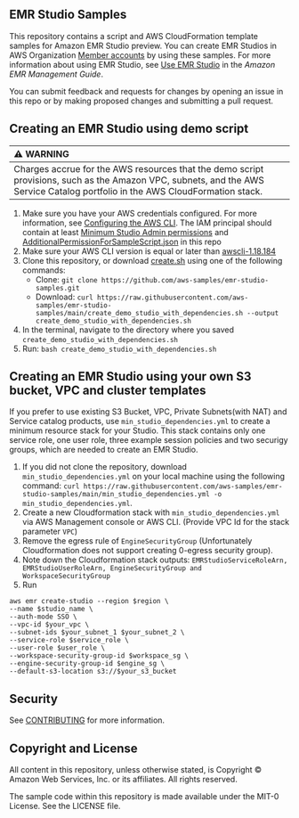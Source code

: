 ## EMR Studio Samples

This repository contains a script and AWS CloudFormation template samples for Amazon EMR Studio preview. You can create EMR Studios in AWS Organization [Member accounts](https://aws.amazon.com/organizations/faqs/) by using these samples. For more
information about using EMR Studio, see [Use EMR Studio](https://docs.aws.amazon.com/emr/latest/ManagementGuide/emr-studio.html) in the *Amazon EMR Management Guide*.

You can submit feedback and requests for changes by opening an issue in this repo or by making proposed changes and submitting a pull request.

## Creating an EMR Studio using demo script



| :warning: WARNING          |
|:---------------------------|
| Charges accrue for the AWS resources that the demo script provisions, such as the Amazon VPC, subnets, and the AWS Service Catalog portfolio in the AWS CloudFormation stack.      |



1. Make sure you have your AWS credentials configured. For more information, see [Configuring the AWS CLI](https://docs.aws.amazon.com/cli/latest/userguide/cli-chap-configure.html). The IAM principal should contain at least [Minimum Studio Admin permissions](https://docs.aws.amazon.com/emr/latest/ManagementGuide/emr-studio-admin-role.html) and [AdditionalPermissionForSampleScript.json](https://github.com/aws-samples/emr-studio-samples/blob/main/AdditionalPermissionForSampleScript.json) in this repo
2. Make sure your AWS CLI version is equal or later than [awscli-1.18.184](https://github.com/aws/aws-cli/releases/tag/1.18.184)
3. Clone this repository, or download [create.sh](https://raw.githubusercontent.com/aws-samples/emr-studio-samples/main/create_demo_studio_with_dependencies.sh) using one of the following commands:
   * Clone: ```git clone https://github.com/aws-samples/emr-studio-samples.git```
   * Download: ```curl https://raw.githubusercontent.com/aws-samples/emr-studio-samples/main/create_demo_studio_with_dependencies.sh --output create_demo_studio_with_dependencies.sh```
4. In the terminal, navigate to the directory where you saved `create_demo_studio_with_dependencies.sh`
5. Run: ```bash create_demo_studio_with_dependencies.sh```

## Creating an EMR Studio using your own S3 bucket, VPC and cluster templates
If you prefer to use existing S3 Bucket, VPC, Private Subnets(with NAT) and Service catalog products, use ``min_studio_dependencies.yml`` to create a minimum resource stack for your Studio. This stack contains only one service role, one user role, three example session policies and two securigy groups, which are needed to create an EMR Studio. 


1. If you did not clone the repository, download ``min_studio_dependencies.yml`` on your local machine using the following command: ```curl https://raw.githubusercontent.com/aws-samples/emr-studio-samples/main/min_studio_dependencies.yml -o min_studio_dependencies.yml```.
2. Create a new Cloudformation stack with ```min_studio_dependencies.yml``` via AWS Management console or AWS CLI. (Provide VPC Id for the stack parameter ```VPC```)
3. Remove the egress rule of ```EngineSecurityGroup``` (Unfortunately Cloudformation does not support creating 0-egress security group).
4. Note down the Cloudformation stack outputs: ``EMRStudioServiceRoleArn, EMRStudioUserRoleArn, EngineSecurityGroup and WorkspaceSecurityGroup``
4. Run
```
aws emr create-studio --region $region \
--name $studio_name \
--auth-mode SSO \
--vpc-id $your_vpc \
--subnet-ids $your_subnet_1 $your_subnet_2 \
--service-role $service_role \
--user-role $user_role \
--workspace-security-group-id $workspace_sg \
--engine-security-group-id $engine_sg \
--default-s3-location s3://$your_s3_bucket
```

## Security

See [CONTRIBUTING](CONTRIBUTING.md#security-issue-notifications) for more information.

## Copyright and License
All content in this repository, unless otherwise stated, is Copyright © Amazon Web Services, Inc. or its affiliates. All rights reserved.

The sample code within this repository is made available under the MIT-0 License. See the LICENSE file.
